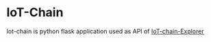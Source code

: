 # IoT-Chain
Iot-chain is python flask application used  as API of [IoT-chain-Explorer](https://github.com/InfoScienceLabs/IoT-chain-Explorer) 

